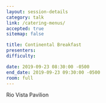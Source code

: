 ```yaml
---
layout: session-details
category: talk
link: /catering-menus/
accepted: true
sitemap: false

title: Continental Breakfast
presenters:
difficulty:

date: 2019-09-23 08:30:00 -0500
end_date: 2019-09-23 09:30:00 -0500
room: full
---
```

Rio Vista Pavilion
